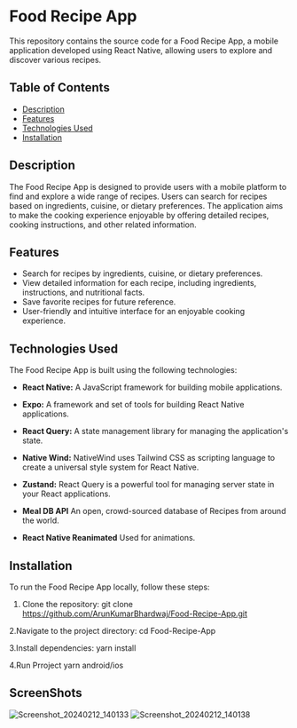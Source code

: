 # Food Recipe App

This repository contains the source code for a Food Recipe App, a mobile application developed using React Native, allowing users to explore and discover various recipes.

## Table of Contents

- [Description](#description)
- [Features](#features)
- [Technologies Used](#technologies-used)
- [Installation](#installation)

## Description

The Food Recipe App is designed to provide users with a mobile platform to find and explore a wide range of recipes. Users can search for recipes based on ingredients, cuisine, or dietary preferences. The application aims to make the cooking experience enjoyable by offering detailed recipes, cooking instructions, and other related information.

## Features

- Search for recipes by ingredients, cuisine, or dietary preferences.
- View detailed information for each recipe, including ingredients, instructions, and nutritional facts.
- Save favorite recipes for future reference.
- User-friendly and intuitive interface for an enjoyable cooking experience.

## Technologies Used

The Food Recipe App is built using the following technologies:

- **React Native:** A JavaScript framework for building mobile applications.

- **Expo:** A framework and set of tools for building React Native applications.

- **React Query:** A state management library for managing the application's state.

- **Native Wind:** NativeWind uses Tailwind CSS as scripting language to create a universal style system for React Native.

- **Zustand:** React Query is a powerful tool for managing server state in your React applications.

- **Meal DB API** An open, crowd-sourced database of Recipes from around the world.

- **React Native Reanimated** Used for animations.


## Installation

To run the Food Recipe App locally, follow these steps:

1. Clone the repository:
   git clone https://github.com/ArunKumarBhardwaj/Food-Recipe-App.git

2.Navigate to the project directory:
   cd Food-Recipe-App

3.Install dependencies:
   yarn install

4.Run Prroject
   yarn android/ios


## ScreenShots
![Screenshot_20240212_140133](https://github.com/ArunKumarBhardwaj/Food-Recipe-App/assets/71225976/22a0ebd1-b803-4e5a-9466-e1d235cdc9aa)
![Screenshot_20240212_140138](https://github.com/ArunKumarBhardwaj/Food-Recipe-App/assets/71225976/d4583863-1503-47e2-a903-832229183147)


